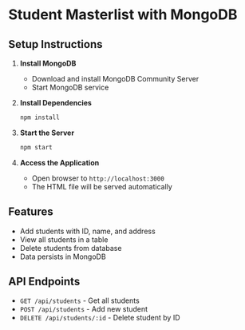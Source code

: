 # Student Masterlist with MongoDB

## Setup Instructions

1. **Install MongoDB**
   - Download and install MongoDB Community Server
   - Start MongoDB service

2. **Install Dependencies**
   ```bash
   npm install
   ```

3. **Start the Server**
   ```bash
   npm start
   ```

4. **Access the Application**
   - Open browser to `http://localhost:3000`
   - The HTML file will be served automatically

## Features
- Add students with ID, name, and address
- View all students in a table
- Delete students from database
- Data persists in MongoDB

## API Endpoints
- `GET /api/students` - Get all students
- `POST /api/students` - Add new student
- `DELETE /api/students/:id` - Delete student by ID
